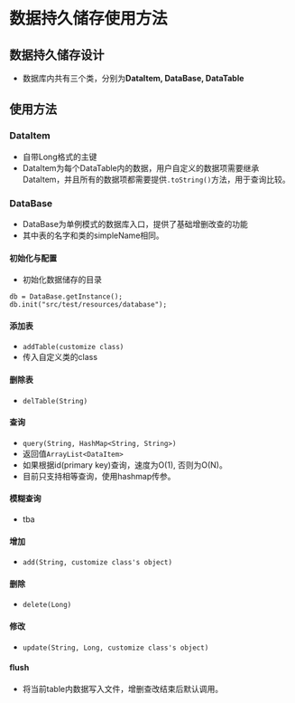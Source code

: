 # 数据持久储存使用方法
## 数据持久储存设计
- 数据库内共有三个类，分别为**DataItem, DataBase, DataTable**
## 使用方法
### DataItem
- 自带Long格式的主键
- DataItem为每个DataTable内的数据，用户自定义的数据项需要继承DataItem，并且所有的数据项都需要提供``.toString()``方法，用于查询比较。
### DataBase
- DataBase为单例模式的数据库入口，提供了基础增删改查的功能
- 其中表的名字和类的simpleName相同。
#### 初始化与配置
- 初始化数据储存的目录
````
db = DataBase.getInstance();
db.init("src/test/resources/database");
````
#### 添加表
- ``addTable(customize class)``
- 传入自定义类的class
#### 删除表
- ``delTable(String)``
#### 查询
- ``query(String, HashMap<String, String>)``
- 返回值``ArrayList<DataItem>``
- 如果根据id(primary key)查询，速度为O(1), 否则为O(N)。
- 目前只支持相等查询，使用hashmap传参。

#### 模糊查询

- tba

#### 增加
- ``add(String, customize class's object)``
#### 删除
- ``delete(Long)``
#### 修改
- ``update(String, Long, customize class's object)``
#### flush
- 将当前table内数据写入文件，增删查改结束后默认调用。
